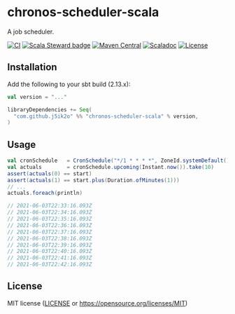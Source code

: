 # chronos-scheduler-scala

A job scheduler.

[![CI](https://github.com/j5ik2o/chronos-scheduler-scala/workflows/CI/badge.svg)](https://github.com/j5ik2o/chronos-scheduler-scala/actions?query=workflow%3ACI)
[![Scala Steward badge](https://img.shields.io/badge/Scala_Steward-helping-blue.svg?style=flat&logo=data:image/png;base64,iVBORw0KGgoAAAANSUhEUgAAAA4AAAAQCAMAAAARSr4IAAAAVFBMVEUAAACHjojlOy5NWlrKzcYRKjGFjIbp293YycuLa3pYY2LSqql4f3pCUFTgSjNodYRmcXUsPD/NTTbjRS+2jomhgnzNc223cGvZS0HaSD0XLjbaSjElhIr+AAAAAXRSTlMAQObYZgAAAHlJREFUCNdNyosOwyAIhWHAQS1Vt7a77/3fcxxdmv0xwmckutAR1nkm4ggbyEcg/wWmlGLDAA3oL50xi6fk5ffZ3E2E3QfZDCcCN2YtbEWZt+Drc6u6rlqv7Uk0LdKqqr5rk2UCRXOk0vmQKGfc94nOJyQjouF9H/wCc9gECEYfONoAAAAASUVORK5CYII=)](https://scala-steward.org)
[![Maven Central](https://maven-badges.herokuapp.com/maven-central/com.github.j5ik2o/chronos-scheduler-scala_2.13/badge.svg)](https://maven-badges.herokuapp.com/maven-central/com.github.j5ik2o/chronos-scheduler-scala_2.13)
[![Scaladoc](http://javadoc-badge.appspot.com/com.github.j5ik2o/chronos-scheduler-scala_2.13.svg?label=scaladoc)](http://javadoc-badge.appspot.com/com.github.j5ik2o/chronos-scheduler-scala_2.13/com/github/j5ik2o/cron/index.html?javadocio=true)
[![License](https://img.shields.io/badge/License-MIT-blue.svg)](https://opensource.org/licenses/MIT)

## Installation

Add the following to your sbt build (2.13.x):

```scala
val version = "..."

libraryDependencies += Seq(
  "com.github.j5ik2o" %% "chronos-scheduler-scala" % version,
)
```

## Usage

```scala
val cronSchedule   = CronSchedule("*/1 * * * *", ZoneId.systemDefault())
val actuals        = cronSchedule.upcoming(Instant.now()).take(10)
assert(actuals(0) == start)
assert(actuals(1) == start.plus(Duration.ofMinutes(1)))
// ...
actuals.foreach(println)

// 2021-06-03T22:33:16.093Z
// 2021-06-03T22:34:16.093Z
// 2021-06-03T22:35:16.093Z
// 2021-06-03T22:36:16.093Z
// 2021-06-03T22:37:16.093Z
// 2021-06-03T22:38:16.093Z
// 2021-06-03T22:39:16.093Z
// 2021-06-03T22:40:16.093Z
// 2021-06-03T22:41:16.093Z
// 2021-06-03T22:42:16.093Z
```

## License

MIT license ([LICENSE](LICENSE) or https://opensource.org/licenses/MIT)
